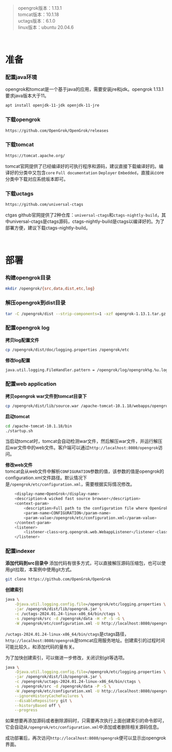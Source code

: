 > opengrok版本：1.13.1  
> tomcat版本：10.1.18  
> uctags版本：6.1.0  
> linux版本：ubuntu 20.04.6  

&nbsp;
&nbsp;
# 准备
### 配置java环境
opengrok和tomcat是一个基于java的应用，需要安装jre和jdk。opengrok 1.13.1要求java版本大于11。
```bash
apt install openjdk-11-jdk openjdk-11-jre
```

### 下载opengrok
```bash
https://github.com/OpenGrok/OpenGrok/releases
```

### 下载tomcat
```bash
https://tomcat.apache.org/
```
tomcat官网提供了已经编译好的可执行程序和源码，建议直接下载编译好的。编译好的分类中又包含`core` `Full documentation` `Deployer` `Embedded`，直接从core分类中下载对应系统坂本即可。

### 下载uctags
```bash
https://github.com/universal-ctags
```
ctgas github官网提供了2种仓库：`universal-ctags`和`ctags-nightly-build`，其中universal-ctags是ctags源码，ctags-nightly-build是ctags以编译好的。为了部署方便，建议下载ctags-nightly-build。

&nbsp;
&nbsp;
# 部署
### 构建opengrok目录
```bash
mkdir /opengrok/{src,data,dist,etc,log}
```

### 解压opengrok到dist目录
```bash
tar -C /opengrok/dist --strip-components=1 -xzf opengrok-1.13.1.tar.gz
```

### 配置opengrok log
**拷贝log配置文件**  
```bash
cp /opengrok/dist/doc/logging.properties /opengrok/etc
```

**修改log配置**  
```bash
java.util.logging.FileHandler.pattern = /opengrok/log/opengrok%g.%u.log
```

### 配置web application
**拷贝opengrok war文件到tomcat目录下**  
```bash
cp /opengrok/dist/lib/source.war /apache-tomcat-10.1.18/webapps/opengrok.war
```

**启动tomcat**  
```bash
cd /apache-tomcat-10.1.18/bin
./startup.sh
```
当启动tomcat时，tomcat会自动检测war文件，然后解压war文件，并运行解压后war文件中的web文件。客户端可以通过`http://localhost:8080/opengrok`访问。

**修改web文件**  
tomcat会从web文件中解析`CONFIGURATION`参数的值，该参数的值是opengrok的configuration.xml文件路径。默认情况下是`/opengrok/etc/configuration.xml`，需要根据实际情况修改。
```bash
    <display-name>OpenGrok</display-name>
    <description>A wicked fast source browser</description>
    <context-param>
        <description>Full path to the configuration file where OpenGrok can read its configuration</description>
        <param-name>CONFIGURATION</param-name>
        <param-value>/opengrok/etc/configuration.xml</param-value>
    </context-param>
    <listener>
        <listener-class>org.opengrok.web.WebappListener</listener-class>
    </listener>
```

### 配置indexer
**添加代码到src目录中**
添加代码有很多方式，可以直接解压源码压缩包，也可以使用git拉取，本案例中使用git方式。
```bash
git clone https://github.com/OpenGrok/OpenGrok
```

**创建索引**
```bash
java \
    -Djava.util.logging.config.file=/opengrok/etc/logging.properties \
    -jar /opengrok/dist/lib/opengrok.jar \
    -c /uctags-2024.01.24-linux-x86_64/bin/ctags \
    -s /opengrok/src -d /opengrok/data -H -P -S -G \
    -W /opengrok/etc/configuration.xml -U http://localhost:8080/opengrok
```
`/uctags-2024.01.24-linux-x86_64/bin/ctags`是ctags路径，`http://localhost:8080/opengrok`是tomcat应用服务地址。创建索引的过程时间可能比较久，和添加代码的量有关。

为了加快创建索引，可以做进一步修改，关闭识别git等选项。
```bash
java \
    -Djava.util.logging.config.file=/opengrok/etc/logging.properties \
    -jar /opengrok/dist/lib/opengrok.jar \
    -c /opengrok/uctags-2024.01.24-linux-x86_64/bin/ctags \
    -s /opengrok/src -d /opengrok/data -P -S \
    -W /opengrok/etc/configuration.xml -U http://localhost:8080/opengrok \
    --ignoreHistoryCacheFailures \
    --disableRepository git \
    --historyBased off \
    --progress
```

如果想要再添加源码或者删除源码时，只需要再次执行上面创建索引的命令即可，它会自动从`/opengrok/etc/configuration.xml`中添加或者删除相关源码信息。

成功部署后，再次访问`http://localhost:8080/opengrok`便可以显示出opengrok界面。